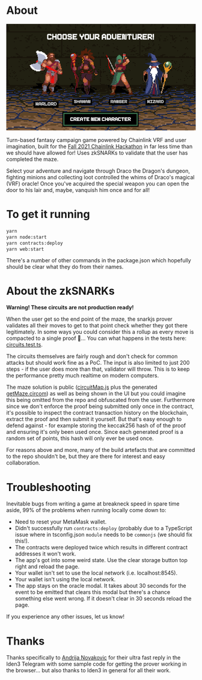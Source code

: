 # About

![](./docs/choose-screen.png)

Turn-based fantasy campaign game powered by Chainlink VRF and user imagination, built for the [Fall 2021 Chainlink Hackathon](https://chain.link/hackathon) in far less time than we should have allowed for! Uses zkSNARKs to validate that the user has completed the maze.

Select your adventure and navigate through Draco the Dragon's dungeon, fighting minions and collecting loot controlled the whims of Draco's magical (VRF) oracle! Once you've acquired the special weapon you can open the door to his lair and, maybe, vanquish him once and for all!

# To get it running

```
yarn
yarn node:start
yarn contracts:deploy
yarn web:start
```

There's a number of other commands in the package.json which hopefully should be clear what they do from their names.

# About the zkSNARKs

**Warning! These circuits are not production ready!**

When the user get so the end point of the maze, the snarkjs prover validates all their moves to get to that point check whether they got there legitimately. In some ways you could consider this a rollup as every move is compacted to a single proof 🤔... You can what happens in the tests here: [circuits.test.ts](./circuits/circuits.test.ts).

The circuits themselves are fairly rough and don't check for common attacks but should work fine as a PoC. The input is also limited to just 200 steps - if the user does more than that, validator will throw. This is to keep the performance pretty much realtime on modern computers.

The maze solution is public ([circuitMap.js](./src/Maze/circuitMap.js) plus the generated [getMaze.circom](./circuits/functions/getMaze.circom)) as well as being shown in the UI but you could imagine this being omitted from the repo and obfuscated from the user. Furthermore since we don't enforce the proof being submitted only once in the contract, it's possible to inspect the contract transaction history on the blockchain, extract the proof and then submit it yourself. But that's easy enough to defend against - for example storing the keccak256 hash of of the proof and ensuring it's only been used once. Since each generated proof is a random set of points, this hash will only ever be used once.

For reasons above and more, many of the build artefacts that are committed to the repo shouldn't be, but they are there for interest and easy collaboration.

# Troubleshooting

Inevitable bugs from writing a game at breakneck speed in spare time aside, 99% of the problems when running locally come down to:

- Need to reset your MetaMask wallet.
- Didn't successfully run `contracts:deploy` (probably due to a TypeScript issue where in tsconfig.json `module` needs to be `commonjs` (we should fix this!).
- The contracts were deployed twice which results in different contract addresses it won't work.
- The app's got into some weird state. Use the clear storage button top right and reload the page.
- Your wallet isn't set to use the local network (i.e. localhost:8545).
- Your wallet isn't using the local network.
- The app stays on the oracle modal. It takes about 30 seconds for the event to be emitted that clears this modal but there's a chance something else went wrong. If it doesn't clear in 30 seconds reload the page.

If you experience any other issues, let us know!

# Thanks

Thanks specifically to [
Andrija Novakovic](https://github.com/akinovak) for their ultra fast reply in the Iden3 Telegram with some sample code for getting the prover working in the browser... but also thanks to Iden3 in general for all their work.